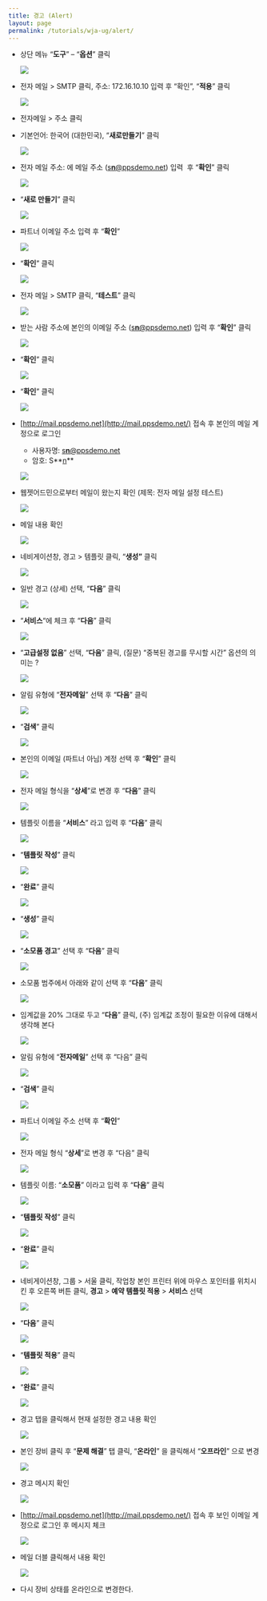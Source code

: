 ```yaml
---
title: 경고 (Alert)
layout: page
permalink: /tutorials/wja-ug/alert/
---
```

  * 상단 메뉴 &#8220;**도구**&#8221; &#8211; &#8220;**옵션**&#8221; 클릭

	![](http://soonmo.github.io/images/wja-ug-181.jpg)
   
  * 전자 메일 > SMTP 클릭, 주소: 172.16.10.10 입력 후 “확인”, “**적용**” 클릭
  
	![](http://soonmo.github.io/images/wja-ug-182.jpg)

  * 전자메일 > 주소 클릭
  * 기본언어: 한국어 (대한민국), &#8220;**새로만들기**&#8221; 클릭

	![](http://soonmo.github.io/images/wja-ug-183.jpg)

  * 전자 메일 주소: 에 메일 주소 ([s**n**@ppsdemo.net](mailto:sn@ppsdemo.net)) 입력  후 &#8220;**확인**&#8221; 클릭

	![](http://soonmo.github.io/images/wja-ug-184.jpg)

  * &#8220;**새로 만들기**&#8221; 클릭
	
    ![](http://soonmo.github.io/images/wja-ug-185.jpg)

  * 파트너 이메일 주소 입력 후 &#8220;**확인**&#8221;

	![](http://soonmo.github.io/images/wja-ug-186.jpg)

  * &#8220;**확인**&#8221; 클릭

	![](http://soonmo.github.io/images/wja-ug-187.jpg)

  * 전자 메일 > SMTP 클릭, “**테스트**” 클릭

	![](http://soonmo.github.io/images/wja-ug-188.jpg)

  * 받는 사람 주소에 본인의 이메일 주소 ([s**n**@ppsdemo.net](mailto:sn@ppsdemo.net)) 입력 후 “**확인**” 클릭

	![](http://soonmo.github.io/images/wja-ug-189.jpg)

  * &#8220;**확인**&#8221; 클릭

	![](http://soonmo.github.io/images/wja-ug-190.jpg)

  * &#8220;**확인**&#8221; 클릭

	![](http://soonmo.github.io/images/wja-ug-191.jpg)

  * [http://mail.ppsdemo.net](http://mail.ppsdemo.net/) 접속 후 본인의 메일 계정으로 로그인 
      * 사용자명: [s**n**@ppsdemo.net](mailto:sn@ppsdemo.net)
      * 암호: S**<u>n</u>**

	![](http://soonmo.github.io/images/wja-ug-192.jpg)
        
  * 웹젯어드민으로부터 메일이 왔는지 확인 (제목: 전자 메일 설정 테스트)

	![](http://soonmo.github.io/images/wja-ug-193.jpg)	

  * 메일 내용 확인

	![](http://soonmo.github.io/images/wja-ug-194.jpg)
    
  * 네비게이션창, 경고 > 템플릿 클릭, “**생성”** 클릭

	![](http://soonmo.github.io/images/wja-ug-195.jpg)

  * 일반 경고 (상세) 선택, &#8220;**다음**&#8221; 클릭

	![](http://soonmo.github.io/images/wja-ug-196.jpg)

  * &#8220;**서비스**&#8220;에 체크 후 &#8220;**다음**&#8221; 클릭

	![](http://soonmo.github.io/images/wja-ug-197.jpg)

  * “**고급설정 없음**” 선택, “**다음**” 클릭, (질문) “중복된 경고를 무시할 시간” 옵션의 의미는 ?

	![](http://soonmo.github.io/images/wja-ug-198.jpg)

  * 알림 유형에 “**전자메일**” 선택 후 “**다음**” 클릭

	![](http://soonmo.github.io/images/wja-ug-199.jpg)

  * &#8220;**검색**&#8221; 클릭

	![](http://soonmo.github.io/images/wja-ug-200.jpg)

  * 본인의 이메일 (파트너 아님) 계정 선택 후 “**확인**” 클릭

	![](http://soonmo.github.io/images/wja-ug-201.jpg)

  * 전자 메일 형식을 “**상세**”로 변경 후 “**다음**” 클릭

	![](http://soonmo.github.io/images/wja-ug-202.jpg)

  * 템플릿 이름을 “**서비스**” 라고 입력 후 “**다음**” 클릭

	![](http://soonmo.github.io/images/wja-ug-203.jpg)

  * &#8220;**템플릿 작성**&#8221; 클릭

	![](http://soonmo.github.io/images/wja-ug-204.jpg)

  * &#8220;**완료**&#8221; 클릭

	![](http://soonmo.github.io/images/wja-ug-205.jpg)

  * &#8220;**생성**&#8221; 클릭

	![](http://soonmo.github.io/images/wja-ug-206.jpg)

  * &#8220;**소모품 경고**&#8221; 선택 후 &#8220;**다음**&#8221; 클릭

	![](http://soonmo.github.io/images/wja-ug-207.jpg)

  * 소모품 범주에서 아래와 같이 선택 후 “**다음**” 클릭

	![](http://soonmo.github.io/images/wja-ug-208.jpg)

  * 임계값을 20% 그대로 두고 “**다음**” 클릭, (주) 임계값 조정이 필요한 이유에 대해서 생각해 본다

	![](http://soonmo.github.io/images/wja-ug-209.jpg)

  * 알림 유형에 “**전자메일**” 선택 후 “다음” 클릭

	![](http://soonmo.github.io/images/wja-ug-210.jpg)

  * &#8220;**검색**&#8221; 클릭

	![](http://soonmo.github.io/images/wja-ug-211.jpg)

  * 파트너 이메일 주소 선택 후 “**확인**”

	![](http://soonmo.github.io/images/wja-ug-212.jpg)

  * 전자 메일 형식 “**상세**”로 변경 후 “다음” 클릭

	![](http://soonmo.github.io/images/wja-ug-213.jpg)

  * 템플릿 이름: “**소모품**” 이라고 입력 후 “**다음**” 클릭

	![](http://soonmo.github.io/images/wja-ug-214.jpg)

  * &#8220;**템플릿 작성**&#8221; 클릭

	![](http://soonmo.github.io/images/wja-ug-215.jpg)

  * &#8220;**완료**&#8221; 클릭

	![](http://soonmo.github.io/images/wja-ug-216.jpg)

  * 네비게이션창, 그룹 > 서울 클릭, 작업창 본인 프린터 위에 마우스 포인터를 위치시킨 후 오른쪽 버튼 클릭, **경고** > **예약 템플릿 적용** > **서비스** 선택

	![](http://soonmo.github.io/images/wja-ug-217.jpg)

  * &#8220;**다음**&#8221; 클릭

	![](http://soonmo.github.io/images/wja-ug-218.jpg)

  * &#8220;**템플릿 적용**&#8221; 클릭

	![](http://soonmo.github.io/images/wja-ug-219.jpg)

  * &#8220;**완료**&#8221; 클릭

	![](http://soonmo.github.io/images/wja-ug-220.jpg)

  * 경고 탭을 클릭해서 현재 설정한 경고 내용 확인

	![](http://soonmo.github.io/images/wja-ug-221.jpg)

  * 본인 장비 클릭 후 “**문제 해결**” 탭 클릭, “**온라인**” 을 클릭해서 “**오프라인**” 으로 변경

	![](http://soonmo.github.io/images/wja-ug-222.jpg)

  * 경고 메시지 확인

	![](http://soonmo.github.io/images/wja-ug-223.jpg)

  * [http://mail.ppsdemo.net](http://mail.ppsdemo.net/) 접속 후 보인 이메일 계정으로 로그인 후 메시지 체크

	![](http://soonmo.github.io/images/wja-ug-224.jpg)

  * 메일 더블 클릭해서 내용 확인

	![](http://soonmo.github.io/images/wja-ug-225.jpg)

  * 다시 장비 상태를 온라인으로 변경한다.